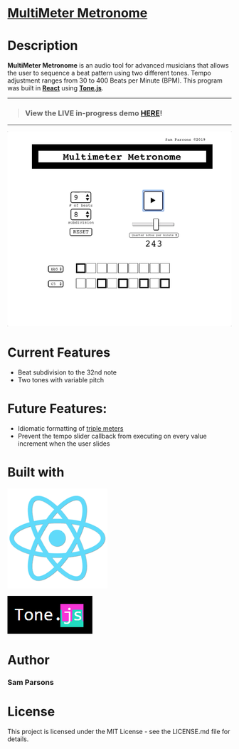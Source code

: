 # [MultiMeter Metronome](https://sam-parsons.github.io/MultiMeterMetronome)



# Description

**MultiMeter Metronome** is an audio tool for advanced musicians that allows the user to sequence a beat pattern using two different tones. Tempo adjustment ranges from 30 to 400 Beats per Minute (BPM). This program was built in [**React**](https://reactjs.org/) using [**Tone.js**](https://tonejs.github.io/).

---
> ### View the **LIVE** in-progress demo [**HERE**](https://sam-parsons.github.io/MultiMeterMetronome)!
--- 

![](screenshot1.gif)

# Current Features

- Beat subdivision to the 32nd note
- Two tones with variable pitch


# Future Features:


- Idiomatic formatting of [triple meters](https://en.wikipedia.org/wiki/Triple_metre)
- Prevent the tempo slider callback from executing on every value increment when the user slides

# Built with


![](react_logo3.png)

![](tonejs_logo.png)


# Author

### **Sam Parsons**

# License

This project is licensed under the MIT License - see the LICENSE.md file for details.

<!-- ![](metGIF.gif) -->
